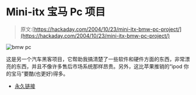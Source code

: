 # Mini-itx 宝马 Pc 项目

> 原文:[https://hackaday.com/2004/10/23/mini-itx-bmw-pc-project/](https://hackaday.com/2004/10/23/mini-itx-bmw-pc-project/)

![bmw pc](img/73a2cd638251d20611032a1c6c81655c.png)

这是另一个汽车黑客项目，它帮助我搞清楚了一些软件和硬件方面的东西，非常漂亮的东西，并且不像许多售后市场系统那样昂贵。另外，这比苹果推销的“ipod 你的宝马”要酷(也更好)得多。

*   [永久链接](http://www.mini-itx.com/projects/bmwpc/)